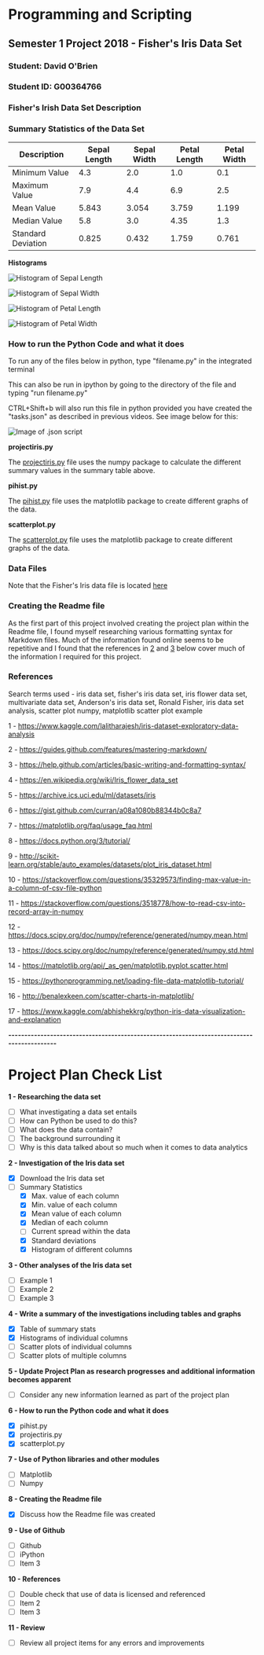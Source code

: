 # Programming and Scripting

## Semester 1 Project 2018 - Fisher's Iris Data Set

### Student:    David O'Brien
### Student ID: G00364766

### Fisher's Irish Data Set Description

### Summary Statistics of the Data Set

Description | Sepal Length | Sepal Width | Petal Length | Petal Width
----------- | ------------ | ----------- | ------------ | ------------
Minimum Value | 4.3 | 2.0 | 1.0 | 0.1
Maximum Value | 7.9 | 4.4 | 6.9 | 2.5
Mean Value | 5.843 | 3.054 | 3.759 | 1.199
Median Value | 5.8 | 3.0 | 4.35 | 1.3
Standard Deviation | 0.825 | 0.432 | 1.759 | 0.761

**Histograms**

![Histogram of Sepal Length](https://github.com/davidobrien1/project-iris-data/blob/master/Images/1%20-%20Histogram-Sepal%20Length.png)

![Histogram of Sepal Width](https://github.com/davidobrien1/project-iris-data/blob/master/Images/2%20-%20Histogram-Sepal%20Width.png)

![Histogram of Petal Length](https://github.com/davidobrien1/project-iris-data/blob/master/Images/3%20-%20Histogram%20-%20Petal%20Length.png)

![Histogram of Petal Width](https://github.com/davidobrien1/project-iris-data/blob/master/Images/4%20-%20Histogram%20-%20Petal%20Width.png)

### How to run the Python Code and what it does

To run any of the files below in python, type "filename.py" in the integrated terminal

This can also be run in ipython by going to the directory of the file and typing "run filename.py"

CTRL+Shift+b will also run this file in python provided you have created the "tasks.json" as described in previous videos.  See image below for this:

![Image of .json script](https://github.com/davidobrien1/project-iris-data/blob/master/Images/tasks.json%20snip.PNG)

**projectiris.py**

The [projectiris.py](https://github.com/davidobrien1/project-iris-data/blob/master/projectiris.py) file uses the numpy package to calculate the different summary values in the summary table above.

**pihist.py**

The [pihist.py](https://github.com/davidobrien1/project-iris-data/blob/master/pihist.py) file uses the matplotlib package to create different graphs of the data.

**scatterplot.py**

The [scatterplot.py](https://github.com/davidobrien1/project-iris-data/blob/master/scatterplot.py) file uses the matplotlib package to create different graphs of the data.

### Data Files

Note that the Fisher's Iris data file is located [here](https://github.com/davidobrien1/project-iris-data/tree/master/Data)

### Creating the Readme file

As the first part of this project involved creating the project plan within the Readme file, I found myself researching various formatting syntax for Markdown files.  Much of the information found online seems to be repetitive and I found that the references in [2](https://guides.github.com/features/mastering-markdown/) and [3](https://help.github.com/articles/basic-writing-and-formatting-syntax/) below cover much of the information I required for this project.

### References

Search terms used - iris data set, fisher's iris data set, iris flower data set, multivariate data set, Anderson's iris data set, Ronald Fisher, iris data set analysis, scatter plot numpy, matplotlib scatter plot example

1 - https://www.kaggle.com/lalitharajesh/iris-dataset-exploratory-data-analysis

2 - https://guides.github.com/features/mastering-markdown/ 

3 - https://help.github.com/articles/basic-writing-and-formatting-syntax/ 

4 - https://en.wikipedia.org/wiki/Iris_flower_data_set

5 - https://archive.ics.uci.edu/ml/datasets/iris

6 - https://gist.github.com/curran/a08a1080b88344b0c8a7

7 - https://matplotlib.org/faq/usage_faq.html

8 - https://docs.python.org/3/tutorial/

9 - http://scikit-learn.org/stable/auto_examples/datasets/plot_iris_dataset.html

10 - https://stackoverflow.com/questions/35329573/finding-max-value-in-a-column-of-csv-file-python

11 - https://stackoverflow.com/questions/3518778/how-to-read-csv-into-record-array-in-numpy

12 - https://docs.scipy.org/doc/numpy/reference/generated/numpy.mean.html

13 - https://docs.scipy.org/doc/numpy/reference/generated/numpy.std.html

14 - https://matplotlib.org/api/_as_gen/matplotlib.pyplot.scatter.html

15 - https://pythonprogramming.net/loading-file-data-matplotlib-tutorial/

16 - http://benalexkeen.com/scatter-charts-in-matplotlib/

17 - https://www.kaggle.com/abhishekkrg/python-iris-data-visualization-and-explanation



**-------------------------------------------------------------------------------------------**

# Project Plan Check List

**1 - Researching the data set**
- [ ] What investigating a data set entails
- [ ] How can Python be used to do this?
- [ ] What does the data contain?
- [ ] The background surrounding it
- [ ] Why is this data talked about so much when it comes to data analytics

**2 - Investigation of the Iris data set**
- [x] Download the Iris data set
- [ ] Summary Statistics
  - [x] Max. value of each column
  - [x] Min. value of each column
  - [x] Mean value of each column
  - [x] Median of each column
  - [ ] Current spread within the data
  - [x] Standard deviations
  - [x] Histogram of different columns 

**3 - Other analyses of the Iris data set**
- [ ] Example 1
- [ ] Example 2
- [ ] Example 3

**4 - Write a summary of the investigations including tables and graphs**
- [x] Table of summary stats
- [x] Histograms of individual columns
- [ ] Scatter plots of individual columns
- [ ] Scatter plots of multiple columns

**5 - Update Project Plan as research progresses and additional information becomes apparent**
- [ ] Consider any new information learned as part of the project plan

**6 - How to run the Python code and what it does**
- [x] pihist.py
- [x] projectiris.py
- [x] scatterplot.py

**7 - Use of Python libraries and other modules**
- [ ] Matplotlib
- [ ] Numpy

**8 - Creating the Readme file**
- [x] Discuss how the Readme file was created

**9 - Use of Github**
- [ ] Github
- [ ] iPython
- [ ] Item 3

**10 - References**
- [ ] Double check that use of data is licensed and referenced
- [ ] Item 2
- [ ] Item 3

**11 - Review**
- [ ] Review all project items for any errors and improvements
